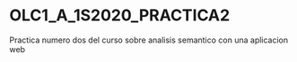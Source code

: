 # OLC1_A_1S2020_PRACTICA2
Practica numero dos del curso sobre analisis semantico con una aplicacion web
